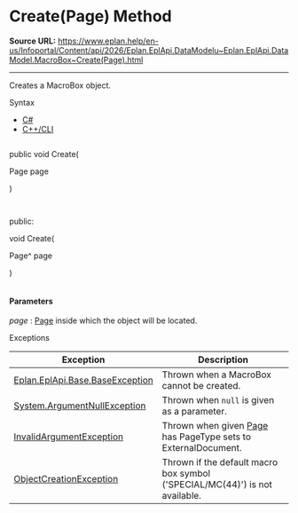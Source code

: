# Create(Page) Method

**Source URL:** https://www.eplan.help/en-us/Infoportal/Content/api/2026/Eplan.EplApi.DataModelu~Eplan.EplApi.DataModel.MacroBox~Create(Page).html

---

Creates a MacroBox object.

Syntax

- [C#](#i-syntax-CS)
- [C++/CLI](#i-syntax-CPP2005)

```
```
public void Create( 

   Page page

)
```
```

```
```
public:

void Create( 

   Page^ page

)
```
```

#### Parameters

*page*
:   [Page](Eplan.EplApi.DataModelu~Eplan.EplApi.DataModel.Page.html) inside which the object will be located.

Exceptions

| Exception | Description |
| --- | --- |
| [Eplan.EplApi.Base.BaseException](Eplan.EplApi.Baseu~Eplan.EplApi.Base.BaseException.html) | Thrown when a MacroBox cannot be created. |
| [System.ArgumentNullException](#) | Thrown when `null` is given as a parameter. |
| [InvalidArgumentException](Eplan.EplApi.DataModelu~Eplan.EplApi.DataModel.InvalidArgumentException.html) | Thrown when given [Page](Eplan.EplApi.DataModelu~Eplan.EplApi.DataModel.Page.html) has PageType sets to ExternalDocument. |
| [ObjectCreationException](Eplan.EplApi.DataModelu~Eplan.EplApi.DataModel.ObjectCreationException.html) | Thrown if the default macro box symbol ('SPECIAL/MC(44)') is not available. |
